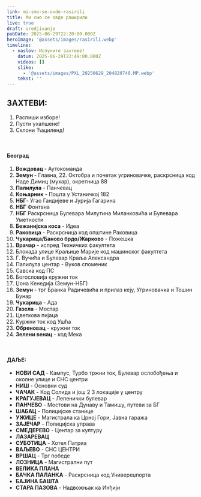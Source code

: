 ```yaml
---
link: mi-smo-se-ovde-rasirili
title: Ми смо се овде раширили
live: true
draft: uredjivanje
pubDate: 2025-06-29T22:20:00.000Z
heroImage: '@assets/images/rasirili.webp'
timeline:
  - naslov: Испуните захтеве!
    datum: 2025-06-29T22:49:00.000Z
    videos: []
    slike:
      - '@assets/images/PXL_20250629_204820740.MP.webp'
    tekst: ''
---
```

## ЗАХТЕВИ:

1. Распиши изборе!
2. Пусти ухапшене!
3. Склони Ћациленд!

‎ 

#### Београд

1. **Вождовац&#32;**- Аутокоманда
2. **Земун&#32;**- Главна, 22. Октобра и почетак угриновачке, раскрсница код Наде Димиц (мухар), окретница 88
3. **Палилула** - Панчевац
4. **Коњарник** - Пошта у Устаничкој 182
5. **НБГ**- Угао Гандијеве и Јурија Гагарина
6. **НБГ** Фонтана
7. **НБГ** Раскрсница Булевара Милутина Миланковића и Булевара Уметности
8. **Бежанијска коса** - Идеа
9. **Раковица** - Раскрсница код општине Раковица
10. **Чукарица/Баново брдо/Жарково** - Пожешка
11. **Врачар** - испред Техничких факултета
12. Блокада улице Краљице Марије код машинског факултета
13. Г. Вучића и Булевар Краља Александра
14. Палилула центар - Вуков споменик
15. Савска код ПС
16. Богословија кружни ток
17. Џона Кенедија (Земун-НБГ)
18. **Земун&#32;**- трг Бранка Радичевића и прилаз кеју, Угриновачка и Тошин Бунар
19. **Чукарица** - Ада 
20. **Газела** - Мостар
21. Цветкова пијаца
22. Куржни ток код Ушћа
23. **Обреновац** - кружни ток
24. **Зелени венац** - код Мека

‎ 

#### ДАЉЕ:

- **НОВИ САД&#32;**- Кампус, Турбо тржни ток, Булевар ослобођења и околне улице и СНС центри
- **НИШ** - Основни суд 
- **ЧАЧАК** - Код Солида и још 2 3 локације у центру
- **КРАГУЈЕВАЦ** - Лепенички булевар
- **ПАНЧЕВО** - Мостови на Дунаву и Тамишу, путеви за БГ
- **ШАБАЦ** - Полицијске станице
- **УЖИЦЕ** - Магистрала ка Црној Гори, Јавна гаража
- **ЗАЈЕЧАР** - Полицијска управа
- **СМЕДЕРЕВО** - Центар за културу
- **ЛАЗАРЕВАЦ**
- **СУБОТИЦА** - Хотел Патриа
- **ВАЉЕВО** - СНС ЦЕНТРИ
- **ВРШАЦ** - Трг победе
- **ЛОЗНИЦА** - Магистрални пут
- **ВЕЛИКА ПЛАНА**
- **БАЧКА ПАЛАНКА** - Раскрсница код Универеџпорта
- **БАЈИНА БАШТА**
- **СТАРА ПАЗОВА** - Надвожњак ка Инђији
